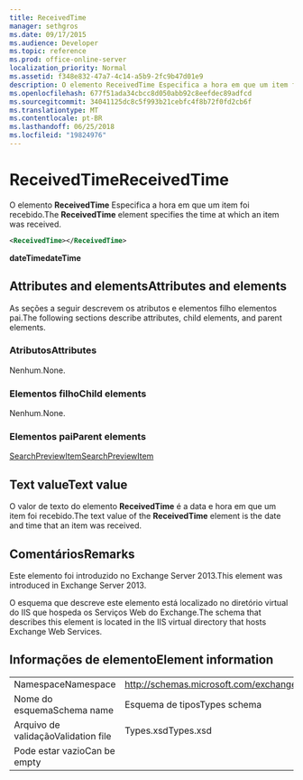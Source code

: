 ```yaml
---
title: ReceivedTime
manager: sethgros
ms.date: 09/17/2015
ms.audience: Developer
ms.topic: reference
ms.prod: office-online-server
localization_priority: Normal
ms.assetid: f348e832-47a7-4c14-a5b9-2fc9b47d01e9
description: O elemento ReceivedTime Especifica a hora em que um item foi recebido.
ms.openlocfilehash: 677f51ada34cbcc8d050abb92c8eefdec89adfcd
ms.sourcegitcommit: 34041125dc8c5f993b21cebfc4f8b72f0fd2cb6f
ms.translationtype: MT
ms.contentlocale: pt-BR
ms.lasthandoff: 06/25/2018
ms.locfileid: "19824976"
---
```

# <a name="receivedtime"></a><span data-ttu-id="b2370-103">ReceivedTime</span><span class="sxs-lookup"><span data-stu-id="b2370-103">ReceivedTime</span></span>

<span data-ttu-id="b2370-104">O elemento **ReceivedTime** Especifica a hora em que um item foi recebido.</span><span class="sxs-lookup"><span data-stu-id="b2370-104">The **ReceivedTime** element specifies the time at which an item was received.</span></span> 
  
```XML
<ReceivedTime></ReceivedTime>
```

 <span data-ttu-id="b2370-105">**dateTime**</span><span class="sxs-lookup"><span data-stu-id="b2370-105">**dateTime**</span></span>
## <a name="attributes-and-elements"></a><span data-ttu-id="b2370-106">Attributes and elements</span><span class="sxs-lookup"><span data-stu-id="b2370-106">Attributes and elements</span></span>

<span data-ttu-id="b2370-107">As seções a seguir descrevem os atributos e elementos filho elementos pai.</span><span class="sxs-lookup"><span data-stu-id="b2370-107">The following sections describe attributes, child elements, and parent elements.</span></span>
  
### <a name="attributes"></a><span data-ttu-id="b2370-108">Atributos</span><span class="sxs-lookup"><span data-stu-id="b2370-108">Attributes</span></span>

<span data-ttu-id="b2370-109">Nenhum.</span><span class="sxs-lookup"><span data-stu-id="b2370-109">None.</span></span>
  
### <a name="child-elements"></a><span data-ttu-id="b2370-110">Elementos filho</span><span class="sxs-lookup"><span data-stu-id="b2370-110">Child elements</span></span>

<span data-ttu-id="b2370-111">Nenhum.</span><span class="sxs-lookup"><span data-stu-id="b2370-111">None.</span></span>
  
### <a name="parent-elements"></a><span data-ttu-id="b2370-112">Elementos pai</span><span class="sxs-lookup"><span data-stu-id="b2370-112">Parent elements</span></span>

[<span data-ttu-id="b2370-113">SearchPreviewItem</span><span class="sxs-lookup"><span data-stu-id="b2370-113">SearchPreviewItem</span></span>](searchpreviewitem.md)
  
## <a name="text-value"></a><span data-ttu-id="b2370-114">Text value</span><span class="sxs-lookup"><span data-stu-id="b2370-114">Text value</span></span>

<span data-ttu-id="b2370-115">O valor de texto do elemento **ReceivedTime** é a data e hora em que um item foi recebido.</span><span class="sxs-lookup"><span data-stu-id="b2370-115">The text value of the **ReceivedTime** element is the date and time that an item was received.</span></span> 
  
## <a name="remarks"></a><span data-ttu-id="b2370-116">Comentários</span><span class="sxs-lookup"><span data-stu-id="b2370-116">Remarks</span></span>

<span data-ttu-id="b2370-117">Este elemento foi introduzido no Exchange Server 2013.</span><span class="sxs-lookup"><span data-stu-id="b2370-117">This element was introduced in Exchange Server 2013.</span></span>
  
<span data-ttu-id="b2370-118">O esquema que descreve este elemento está localizado no diretório virtual do IIS que hospeda os Serviços Web do Exchange.</span><span class="sxs-lookup"><span data-stu-id="b2370-118">The schema that describes this element is located in the IIS virtual directory that hosts Exchange Web Services.</span></span>
  
## <a name="element-information"></a><span data-ttu-id="b2370-119">Informações de elemento</span><span class="sxs-lookup"><span data-stu-id="b2370-119">Element information</span></span>

|||
|:-----|:-----|
|<span data-ttu-id="b2370-120">Namespace</span><span class="sxs-lookup"><span data-stu-id="b2370-120">Namespace</span></span>  <br/> |http://schemas.microsoft.com/exchange/services/2006/types  <br/> |
|<span data-ttu-id="b2370-121">Nome do esquema</span><span class="sxs-lookup"><span data-stu-id="b2370-121">Schema name</span></span>  <br/> |<span data-ttu-id="b2370-122">Esquema de tipos</span><span class="sxs-lookup"><span data-stu-id="b2370-122">Types schema</span></span>  <br/> |
|<span data-ttu-id="b2370-123">Arquivo de validação</span><span class="sxs-lookup"><span data-stu-id="b2370-123">Validation file</span></span>  <br/> |<span data-ttu-id="b2370-124">Types.xsd</span><span class="sxs-lookup"><span data-stu-id="b2370-124">Types.xsd</span></span>  <br/> |
|<span data-ttu-id="b2370-125">Pode estar vazio</span><span class="sxs-lookup"><span data-stu-id="b2370-125">Can be empty</span></span>  <br/> ||
   

